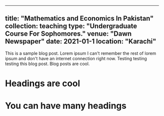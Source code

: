 

---
title: "Mathematics and Economics In Pakistan"
collection: teaching
type: "Undergraduate Course For Sophomores."
venue: "Dawn Newspaper"
date: 2021-01-1
location: "Karachi"
---

This is a sample blog post. Lorem ipsum I can't remember the rest of lorem ipsum and don't have an internet connection right now. Testing testing testing this blog post. Blog posts are cool.

Headings are cool
======

You can have many headings
======

